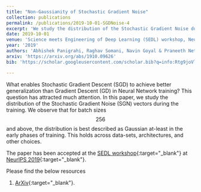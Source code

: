 ```yaml
---
title: "Non-Gaussianity of Stochastic Gradient Noise"
collection: publications
permalink: /publications/2019-10-01-SGDNoise-4
excerpt: 'We study the distribution of the Stochastic Gradient Noise during the training and observe that for batch sizes $$256$$ and above, the distribution is best described as Gaussian at-least in the early phases of training.'
date: 2019-10-01
venue: 'Science meets Engineering of Deep Learning (SEDL) workshop, Neural Information Processing Systems (NeurIPS)'
year: '2019'
authors: 'Abhishek Panigrahi, Raghav Somani, Navin Goyal & Praneeth Netrapalli'
arxiv: 'https://arxiv.org/abs/1910.09626'
bib: 'https://scholar.googleusercontent.com/scholar.bib?q=info:Rtg9joVlkxoJ:scholar.google.com/&output=citation&scisdr=CgWZbIysEIK-h1Izsn8:AAGBfm0AAAAAXb42qn_0t0wJ_7U1ZRs1KRs77YjqquCu&scisig=AAGBfm0AAAAAXb42qkM0sxEo-vpsCBeNHKGjsp24kdHQ&scisf=4&ct=citation&cd=-1&hl=en'

---
```

What enables Stochastic Gradient Descent (SGD) to achieve better generalization than Gradient Descent (GD) in Neural Network training? This question has attracted much attention. In this paper, we study the distribution of the Stochastic Gradient Noise (SGN) vectors during the training. We observe that for batch sizes $$256$$ and above, the distribution is best described as Gaussian at-least in the early phases of training. This holds across data-sets, architectures, and other choices.

The paper has been accepted at the [SEDL workshop](https://sites.google.com/view/sedl-neurips-2019/){:target="_blank"} at [NeurIPS 2019](https://nips.cc/Conferences/2019){:target="_blank"}.

Please find the below resources
1. [ArXiv](https://arxiv.org/pdf/1910.09626.pdf){:target="_blank"}.
